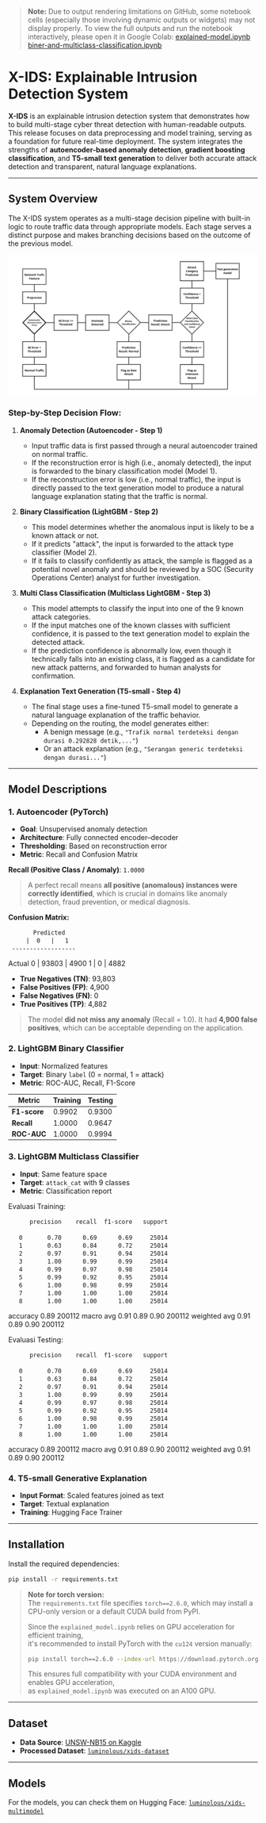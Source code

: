 > **Note:**
> Due to output rendering limitations on GitHub, some notebook cells (especially those involving dynamic outputs or widgets) may not display properly.
> To view the full outputs and run the notebook interactively, please open it in Google Colab:
> [explained-model.ipynb](https://colab.research.google.com/drive/12F-tvR6c8qm58_gMmKTi8QgnyknomM5t?usp=sharing)
> [biner-and-multiclass-classification.ipynb](https://colab.research.google.com/drive/1ASxKgCLiBljSqaQiz8AuI7kZc1rT-H31?usp=sharing)

# X-IDS: Explainable Intrusion Detection System

**X-IDS** is an explainable intrusion detection system that demonstrates how to build multi-stage cyber threat detection with human-readable outputs. This release focuses on data preprocessing and model training, serving as a foundation for future real-time deployment. The system integrates the strengths of **autoencoder-based anomaly detection**, **gradient boosting classification**, and **T5-small text generation** to deliver both accurate attack detection and transparent, natural language explanations.

---

## System Overview

The X-IDS system operates as a multi-stage decision pipeline with built-in logic to route traffic data through appropriate models. Each stage serves a distinct purpose and makes branching decisions based on the outcome of the previous model.

![System Process](asset/Network%20Feature.jpg)

### Step-by-Step Decision Flow:

1. **Anomaly Detection (Autoencoder - Step 1)**  
   - Input traffic data is first passed through a neural autoencoder trained on normal traffic.
   - If the reconstruction error is high (i.e., anomaly detected), the input is forwarded to the binary classification model (Model 1).
   - If the reconstruction error is low (i.e., normal traffic), the input is directly passed to the text generation model to produce a natural language explanation stating that the traffic is normal.

2. **Binary Classification (LightGBM - Step 2)**  
   - This model determines whether the anomalous input is likely to be a known attack or not.
   - If it predicts "attack", the input is forwarded to the attack type classifier (Model 2).
   - If it fails to classify confidently as attack, the sample is flagged as a potential novel anomaly and should be reviewed by a SOC (Security Operations Center) analyst for further investigation.

3. **Multi Class Classification (Multiclass LightGBM - Step 3)**  
   - This model attempts to classify the input into one of the 9 known attack categories.
   - If the input matches one of the known classes with sufficient confidence, it is passed to the text generation model to explain the detected attack.
   - If the prediction confidence is abnormally low, even though it technically falls into an existing class, it is flagged as a candidate for new attack patterns, and forwarded to human analysts for confirmation.

4. **Explanation Text Generation (T5-small - Step 4)**  
   - The final stage uses a fine-tuned T5-small model to generate a natural language explanation of the traffic behavior.
   - Depending on the routing, the model generates either:
     - A benign message (e.g., `"Trafik normal terdeteksi dengan durasi 0.292828 detik,..."`)
     - Or an attack explanation (e.g., `"Serangan generic terdeteksi dengan durasi..."`)

---

## Model Descriptions

### 1. Autoencoder (PyTorch)

- **Goal**: Unsupervised anomaly detection
- **Architecture**: Fully connected encoder–decoder
- **Thresholding**: Based on reconstruction error
- **Metric**: Recall and Confusion Matrix

**Recall (Positive Class / Anomaly)**: `1.0000`

> A perfect recall means **all positive (anomalous) instances were correctly identified**, which is crucial in domains like anomaly detection, fraud prevention, or medical diagnosis.

**Confusion Matrix:**

           Predicted
         |  0   |   1
     ------------------
Actual 0 | 93803 | 4900
      1 |      0 | 4882

- **True Negatives (TN)**: 93,803  
- **False Positives (FP)**: 4,900  
- **False Negatives (FN)**: 0  
- **True Positives (TP)**: 4,882  

> The model **did not miss any anomaly** (Recall = 1.0).
> It had **4,900 false positives**, which can be acceptable depending on the application.

### 2. LightGBM Binary Classifier

- **Input**: Normalized features
- **Target**: Binary `label` (0 = normal, 1 = attack)
- **Metric**: ROC-AUC, Recall, F1-Score

| Metric     | Training | Testing |
|------------|----------|--------|
| **F1-score** | 0.9902 | 0.9300 |
| **Recall**   | 1.0000 | 0.9647 |
| **ROC-AUC**  | 1.0000 | 0.9994 |

### 3. LightGBM Multiclass Classifier

- **Input**: Same feature space
- **Target**: `attack_cat` with 9 classes
- **Metric**: Classification report

Evaluasi Training:

          precision    recall  f1-score   support

       0       0.70      0.69      0.69     25014
       1       0.63      0.84      0.72     25014
       2       0.97      0.91      0.94     25014
       3       1.00      0.99      0.99     25014
       4       0.99      0.97      0.98     25014
       5       0.99      0.92      0.95     25014
       6       1.00      0.98      0.99     25014
       7       1.00      1.00      1.00     25014
       8       1.00      1.00      1.00     25014

accuracy                           0.89    200112
macro avg      0.91      0.89      0.90    200112
weighted avg   0.91      0.89      0.90    200112


Evaluasi Testing:

          precision    recall  f1-score   support

       0       0.70      0.69      0.69     25014
       1       0.63      0.84      0.72     25014
       2       0.97      0.91      0.94     25014
       3       1.00      0.99      0.99     25014
       4       0.99      0.97      0.98     25014
       5       0.99      0.92      0.95     25014
       6       1.00      0.98      0.99     25014
       7       1.00      1.00      1.00     25014
       8       1.00      1.00      1.00     25014

accuracy                           0.89    200112
macro avg      0.91      0.89      0.90    200112
weighted avg   0.91      0.89      0.90    200112

### 4. T5-small Generative Explanation

- **Input Format**: Scaled features joined as text
- **Target**: Textual explanation
- **Training**: Hugging Face Trainer

---

## Installation

Install the required dependencies:

```bash
pip install -r requirements.txt
```

> **Note for torch version:**  
> The `requirements.txt` file specifies `torch==2.6.0`, which may install a CPU-only version or a default CUDA build from PyPI.  
>  
> Since the `explained_model.ipynb` relies on GPU acceleration for efficient training,  
> it's recommended to install PyTorch with the `cu124` version manually: 
>  
> ```bash
> pip install torch==2.6.0 --index-url https://download.pytorch.org/whl/cu124
> ```  
>  
> This ensures full compatibility with your CUDA environment and enables GPU acceleration,  
> as `explained_model.ipynb` was executed on an A100 GPU.

---

## Dataset

- **Data Source**: [UNSW-NB15 on Kaggle](https://www.kaggle.com/datasets/mrwellsdavid/unsw-nb15)
- **Processed Dataset**: [`luminolous/xids-dataset`](https://huggingface.co/datasets/luminolous/xids-dataset)

---

## Models

For the models, you can check them on Hugging Face:
[`luminolous/xids-multimodel`](https://huggingface.co/luminolous/xids-multimodel)
